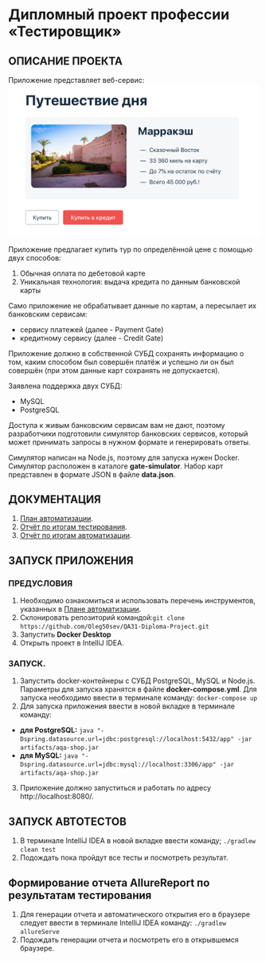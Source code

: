 # Дипломный проект профессии «Тестировщик»
## ОПИСАНИЕ ПРОЕКТА
Приложение представляет веб-сервис:
![img.png](documents/picture/img.png)

Приложение предлагает купить тур по определённой цене с помощью двух способов:

1. Обычная оплата по дебетовой карте
2. Уникальная технология: выдача кредита по данным банковской карты

Само приложение не обрабатывает данные по картам, а пересылает их банковским сервисам:

* сервису платежей (далее - Payment Gate)
* кредитному сервису (далее - Credit Gate)

Приложение должно в собственной СУБД сохранять информацию о том, каким способом был совершён платёж и успешно ли он был совершён (при этом данные карт сохранять не допускается).

Заявлена поддержка двух СУБД:

* MySQL
* PostgreSQL

Доступа к живым банковским сервисам вам не дают, поэтому разработчики подготовили симулятор банковских сервисов, который может принимать запросы в нужном формате и генерировать ответы.

Симулятор написан на Node.js, поэтому для запуска нужен Docker. Симулятор расположен в каталоге **gate-simulator**. Набор карт представлен в формате JSON в файле **data.json**.
## ДОКУМЕНТАЦИЯ
1. [План автоматизации](https://github.com/Oleg50sev/QA31-Diploma-Project/blob/96854c9715f6bd99156d5f677d26d986cb8438a7/documents/Plan.md).
2. [Отчёт по итогам тестирования](https://github.com/Oleg50sev/QA31-Diploma-Project/blob/master/documents/Report.md).
3. [Отчёт по итогам автоматизации](https://github.com/Oleg50sev/QA31-Diploma-Project/blob/master/documents/Summary.md).

## ЗАПУСК ПРИЛОЖЕНИЯ
### ПРЕДУСЛОВИЯ
1. Необходимо ознакомиться и использовать перечень инструментов, указанных в [Плане автоматизации](https://github.com/Oleg50sev/QA31-Diploma-Project/blob/master/documents/Plan.md#%D0%BF%D0%B5%D1%80%D0%B5%D1%87%D0%B5%D0%BD%D1%8C-%D0%B8%D1%81%D0%BF%D0%BE%D0%BB%D1%8C%D0%B7%D1%83%D0%B5%D0%BC%D1%8B%D1%85-%D0%B8%D0%BD%D1%81%D1%82%D1%80%D1%83%D0%BC%D0%B5%D0%BD%D1%82%D0%BE%D0%B2-%D1%81-%D0%BE%D0%B1%D0%BE%D1%81%D0%BD%D0%BE%D0%B2%D0%B0%D0%BD%D0%B8%D0%B5%D0%BC-%D0%B2%D1%8B%D0%B1%D0%BE%D1%80%D0%B0).
2. Склонировать репозиторий командой:`git clone https://github.com/Oleg50sev/QA31-Diploma-Project.git`
3. Запустить **Docker Desktop**
4. Открыть проект в IntelliJ IDEA.

### ЗАПУСК.
1. Запустить docker-контейнеры с СУБД PostgreSQL, MySQL и Node.js. Параметры для запуска хранятся в файле **docker-compose.yml**. Для запуска необходимо ввести в терминале команду:
`docker-compose up`
2. Для запуска приложения ввести в новой вкладке в терминале команду:
* **для PostgreSQL:**  `java "-Dspring.datasource.url=jdbc:postgresql://localhost:5432/app" -jar artifacts/aqa-shop.jar`
* **для MySQL:**       `java "-Dspring.datasource.url=jdbc:mysql://localhost:3306/app" -jar artifacts/aqa-shop.jar`

3. Приложение должно запуститься и работать по адресу http://localhost:8080/.

## ЗАПУСК АВТОТЕСТОВ
1. В терминале IntelliJ IDEA в новой вкладке ввести команду;
`./gradlew clean test`
2. Подождать пока пройдут все тесты и посмотреть результат.

## Формирование отчета AllureReport по результатам тестирования
1. Для генерации отчета и автоматического открытия его в браузере следует ввести в терминале IntelliJ IDEA команду:
`./gradlew allureServe`
2. Подождать генерации отчета и посмотреть его в открывшемся браузере.